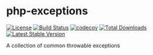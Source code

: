 # php-exceptions

[![License](https://poser.pugx.org/cgtag/php-exceptions/license)](https://packagist.org/packages/cgtag/php-exceptions)
[![Build Status](https://travis-ci.org/cgTag/php-exceptions.svg?branch=master)](https://travis-ci.org/cgTag/php-exceptions)
[![codecov](https://codecov.io/gh/cgTag/php-exceptions/branch/master/graph/badge.svg)](https://codecov.io/gh/cgTag/php-exceptions)
[![Total Downloads](https://poser.pugx.org/cgtag/php-exceptions/downloads)](https://packagist.org/packages/cgtag/php-exceptions)
[![Latest Stable Version](https://poser.pugx.org/cgtag/php-exceptions/v/stable)](https://packagist.org/packages/cgtag/php-exceptions)

A collection of common throwable exceptions
